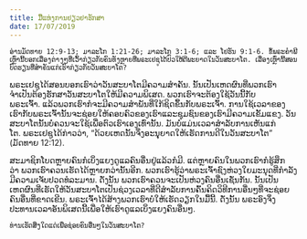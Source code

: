 ```yaml
---
title: ມື້ແຫ່ງການຢຽວຢາຮັກສາ
date: 17/07/2019
---
```


`ອ່ານມັດທາຍ 12:9-13; ມາລະໂກ 1:21-26; ມາລະໂກ 3:1-6; ແລະ ໂຢຮັນ 9:1-6. ຂໍ້ພຣະຄຳພີເຫຼົ່ານີ້ບອກເລື່ອງຕ່າງໆທີ່ເວົ້າກ່ຽວກັບຄົນທັງຫຼາຍທີ່ພຣະເຢຊູໄດ້ປົວໃຫ້ດີພະຍາດໃນວັນສະບາໂຕ. ເລື່ອງເຫຼົ່ານີ້ສອນບົດຮຽນທີ່ສຳຄັນແກ່ເຮົາກ່ຽວກັບວັນສະບາໂຕ?`

ພຣະເຢຊູໄດ້ສອນບອກເຮົາວ່າວັນສະບາໂຕມີຄວາມສຳຄັນ. ນັ້ນເປັນເຫດຜົນທີ່ພວກເຮົາຈຳເປັນຕ້ອງຮັກສາວັນສະບາໂຕໃຫ້ມີຄວາມພິເສດ. ພວກເຮົາຈະຕ້ອງໃຊ້ວັນນີ້ກັບພຣະເຈົ້າ. ແລ້ວພວກເຮົາກໍຈະມີຄວາມສຳພັນທີ່ໃກ້ຊິດຂຶ້ນກັບພຣະເຈົ້າ. ການໃຊ້ເວລາຂອງເຮົາກັບພຣະເຈົ້ານັ້ນຈະຊ່ອຍໃຫ້ຄອບຄົວຂອງເຮົາແລະຊຸມຊົນຂອງເຮົາມີຄວາມເຂັ້ມແຂງ. ວັນສະບາໂຕນັ້ນບໍ່ຄວນຈະໃຊ້ເພື່ອຕົວເຮົາເອງເທົ່ານັ້ນ. ມັນບໍ່ແມ່ນເວລາສຳລັບການເຫັນແກ່ໂຕ. ພຣະເຢຊູໄດ້ກ່າວວ່າ, “ດ້ວຍເຫດນັ້ນຈຶ່ງອະນຸຸຍາດໃຫ້ເຮັດການດີໃນວັນສະບາໂຕ” (ມັດທາຍ 12:12).

ສະມາຊິກໂບດຫຼາຍຄົນກໍເບິ່ງແຍງດູແລຄົນອື່ນຢູ່ແລ້ວກໍມີ. ແຕ່ຫຼາຍຄົນໃນພວກເຮົາກໍຮູ້ສຶກວ່າ ພວກເຮົາຄວນເຮັດໄດ້ຫຼາຍກວ່ານັ້ນອີກ. ພວກເຮົາຮູ້ວ່າພຣະເຈົ້າຊົງຫ່ວງໃຍມະນຸດທີ່ກຳລັງມີຄວາມເຈັບປວດທໍລະມານ. ດັ່ງນັ້ນ ພວກເຮົາຄວນຈະເປັນຫ່ວງຄົນອື່ນເຊັ່ນກັນ. ນັ້ນເປັນເຫດຜົນທີ່ເຮັດໃຫ້ວັນສະບາໂຕເປັນຊ່ວງເວລາທີ່ດີສຳລັບການຄົ້ນຄິດວິທີການອື່ນໆທີ່ຈະຊ່ອຍຄົນອື່ນທີ່ຂາດເຂີນ. ພຣະເຈົ້າໄດ້ສ້າງພວກເຮົາບໍ່ໃຫ້ເຮັດວຽກໃນມື້ນີ້. ດັ່ງນັ້ນ ພຣະອົງຈຶ່ງປະທານເວລາອັນພິເສດນີ້ເພື່ອໃຫ້ເຮົາດູແລເບິ່ງແຍງຄົນອື່ນໆ.

`ທ່ານເຮັດສິ່ງໃດແດ່ເພື່ອຊ່ອຍຄົນອື່ນໆໃນວັນສະບາໂຕ?`